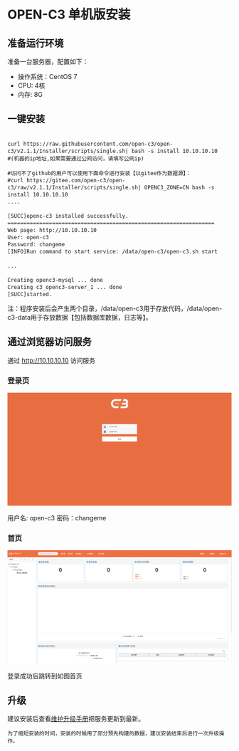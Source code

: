 # OPEN-C3 单机版安装

## 准备运行环境

准备一台服务器，配置如下：
* 操作系统：CentOS 7
* CPU: 4核
* 内存: 8G

## 一键安装

```

curl https://raw.githubusercontent.com/open-c3/open-c3/v2.1.1/Installer/scripts/single.sh| bash -s install 10.10.10.10
#(机器的ip地址,如果需要通过公网访问，请填写公网ip)

#访问不了github的用户可以使用下面命令进行安装【以gitee作为数据源】：
#curl https://gitee.com/open-c3/open-c3/raw/v2.1.1/Installer/scripts/single.sh| OPENC3_ZONE=CN bash -s install 10.10.10.10
....

[SUCC]openc-c3 installed successfully.
=================================================================
Web page: http://10.10.10.10
User: open-c3
Password: changeme
[INFO]Run command to start service: /data/open-c3/open-c3.sh start

...

Creating openc3-mysql ... done
Creating c3_openc3-server_1 ... done
[SUCC]started.

```
注：程序安装后会产生两个目录，/data/open-c3用于存放代码，/data/open-c3-data用于存放数据【包括数据库数据，日志等】。

## 通过浏览器访问服务

通过 http://10.10.10.10 访问服务

### 登录页
![登录页面](/单机版安装/images/登录页面.png)

用户名: open-c3 密码：changeme

### 首页
![刚安装完的首页](/单机版安装/images/刚安装完的首页.png)

登录成功后跳转到如图首页

## 升级

建议安装后查看[维护升级手册](/维护升级/README.md)把服务更新到最新。

```
为了缩短安装的时间，安装的时候用了部分预先构建的数据，建议安装结束后进行一次升级操作。
```